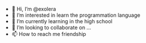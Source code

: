 - 👋 Hi, I’m @exolera
- 👀 I’m interested in learn the programmation language 
- 🌱 I’m currently learning in the high school
- 💞️ I’m looking to collaborate on ...
- 📫 How to reach me friendship 

<!---
exolera/exolera is a ✨ special ✨ repository because its `README.md` (this file) appears on your GitHub profile.
You can click the Preview link to take a look at your changes.
--->
